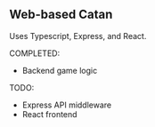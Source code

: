 ## Web-based Catan

Uses Typescript, Express, and React.

COMPLETED:
 - Backend game logic
 
TODO:
 - Express API middleware
 - React frontend
